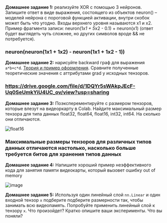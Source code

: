 **Домашнее задание 1:** реализуйте XOR с помощью 3 нейронов. Запишите ответ в виде выражения, состоящего из объектов neuron() – моделей нейрона с пороговой функцией активации, внутри скобок может быть что угодно. Входы верхнего уровня называются x1 и x2. Пример фрагмента записи: neuron(1*x1 + 5*x2 - 0.1) + neuron(x1) (ответ будет выглядеть чуть сложнее, но других символов вроде && не потребуется).

### neuron(neuron(1x1 + 1x2) - neuron(1x1 + 1x2 - 1))

**Домашнее задание 2:** нарисуйте backward граф для выражения `a*b+c*d`. [Теория и пример оформления](https://www.youtube.com/watch?v=MswxJw-8PvE). Сравните полученные теоретические значения с аттрибутами grad у исходных тензоров.

### https://drive.google.com/file/d/1DQYr5sWAkpJEcF-Uq0SeUmkYiU4UC_ov/view?usp=sharing

**Домашнее задание 3:** Поэксперементируйте с размером тензоров, которые влезут на видеоркарту в Colab. Найдите максимальный размер тензора для типа данных float32, float64, float16, int32, int64. На сколько они отличаются.

![float16](https://user-images.githubusercontent.com/28193504/205499613-0ca8c095-d656-440c-a47f-5b046fa66c8b.png)
### Максимальные размеры тензоров для различных типов данных отличаются настолько, насколько больше требуется битов для хранения типов данных

**Домашнее задание 4:** Напишите хороший пример неэффективного кода для занятия памяти видеокарты, который вызовет ошибку out of memory

![image](https://user-images.githubusercontent.com/28193504/205500970-465deb73-de8b-44cf-b18c-2254cd9763f7.png)

**Домашнее задание 5:** Используя один линейный слой `nn.Linear` и один входной тензор `x` подберите подберите размерности так, чтобы занимать всю видеопамять.
Попробуйте применить линейный слой к тензору `x`. Что произойдет? Кратко опишите ваши эксперименты. Что вы поняли?
